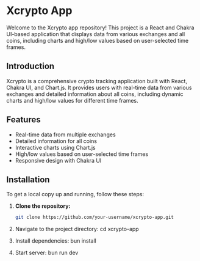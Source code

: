 # Xcrypto App

Welcome to the Xcrypto app repository! This project is a React and Chakra UI-based application that displays data from various exchanges and all coins, including charts and high/low values based on user-selected time frames.

## Introduction

Xcrypto is a comprehensive crypto tracking application built with React, Chakra UI, and Chart.js. It provides users with real-time data from various exchanges and detailed information about all coins, including dynamic charts and high/low values for different time frames.

## Features

- Real-time data from multiple exchanges
- Detailed information for all coins
- Interactive charts using Chart.js
- High/low values based on user-selected time frames
- Responsive design with Chakra UI

## Installation

To get a local copy up and running, follow these steps:

1. **Clone the repository:**

   ```bash
   git clone https://github.com/your-username/xcrypto-app.git
   
2. Navigate to the project directory:
   cd xcrypto-app
   
4. Install dependencies:
   bun install
   
5. Start server:
   bun run dev 
